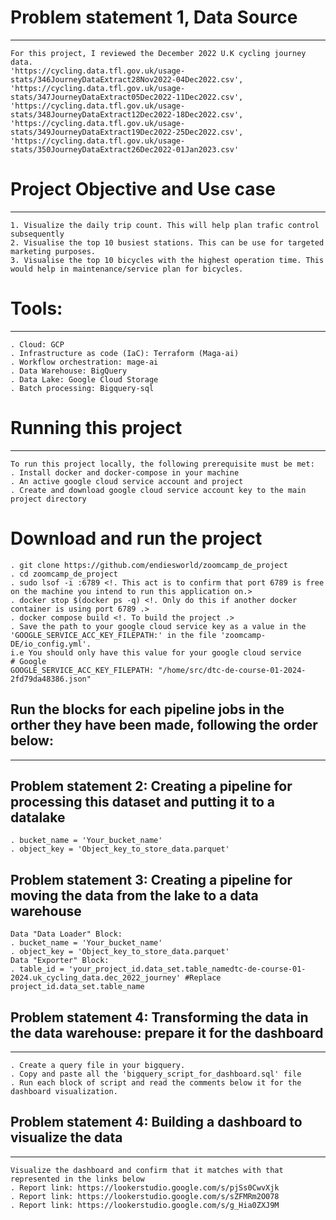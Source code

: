 # Problem statement 1, Data Source
_ _ _
    For this project, I reviewed the December 2022 U.K cycling journey data.
    'https://cycling.data.tfl.gov.uk/usage-stats/346JourneyDataExtract28Nov2022-04Dec2022.csv',
    'https://cycling.data.tfl.gov.uk/usage-stats/347JourneyDataExtract05Dec2022-11Dec2022.csv',
    'https://cycling.data.tfl.gov.uk/usage-stats/348JourneyDataExtract12Dec2022-18Dec2022.csv',
    'https://cycling.data.tfl.gov.uk/usage-stats/349JourneyDataExtract19Dec2022-25Dec2022.csv',
    'https://cycling.data.tfl.gov.uk/usage-stats/350JourneyDataExtract26Dec2022-01Jan2023.csv'

# Project Objective and Use case
_ _ _
    1. Visualize the daily trip count. This will help plan trafic control subsequently
    2. Visualise the top 10 busiest stations. This can be use for targeted marketing purposes.
    3. Visualise the top 10 bicycles with the highest operation time. This would help in maintenance/service plan for bicycles.

# Tools:
_ _ _ 
    . Cloud: GCP
    . Infrastructure as code (IaC): Terraform (Maga-ai)
    . Workflow orchestration: mage-ai
    . Data Warehouse: BigQuery
    . Data Lake: Google Cloud Storage
    . Batch processing: Bigquery-sql

# Running this project
_ _ _
    To run this project locally, the following prerequisite must be met:
    . Install docker and docker-compose in your machine
    . An active google cloud service account and project
    . Create and download google cloud service account key to the main project directory

# Download and run the project
    . git clone https://github.com/endiesworld/zoomcamp_de_project
    . cd zoomcamp_de_project
    . sudo lsof -i :6789 <!. This act is to confirm that port 6789 is free on the machine you intend to run this application on.>
    . docker stop $(docker ps -q) <!. Only do this if another docker container is using port 6789 .>
    . docker compose build <!. To build the project .>
    . Save the path to your google cloud service key as a value in the 'GOOGLE_SERVICE_ACC_KEY_FILEPATH:' in the file 'zoomcamp-DE/io_config.yml'.
    i.e You should only have this value for your google cloud service
    # Google
    GOOGLE_SERVICE_ACC_KEY_FILEPATH: "/home/src/dtc-de-course-01-2024-2fd79da48386.json"

## Run the blocks for each pipeline jobs in the orther they have been made, following the order below:
_ _ _

## Problem statement 2: Creating a pipeline for processing this dataset and putting it to a datalake
<!-- To run the Data "Exporter Block" for this pipeline you must have created a bucket in GCP and have your bucket name save in the block as shown below:-->
    . bucket_name = 'Your_bucket_name'
    . object_key = 'Object_key_to_store_data.parquet'

## Problem statement 3: Creating a pipeline for moving the data from the lake to a data warehouse
<!-- Before running the Data "Data Loader" and "Exporter Block" for this pipeline you must do the below:-->
    Data "Data Loader" Block:
    . bucket_name = 'Your_bucket_name' 
    . object_key = 'Object_key_to_store_data.parquet'
    Data "Exporter" Block:
    . table_id = 'your_project_id.data_set.table_namedtc-de-course-01-2024.uk_cycling_data.dec_2022_journey' #Replace project_id.data_set.table_name

## Problem statement 4: Transforming the data in the data warehouse: prepare it for the dashboard
_ _ _ 
    . Create a query file in your bigquery.
    . Copy and paste all the 'bigquery_script_for_dashboard.sql' file
    . Run each block of script and read the comments below it for the dashboard visualization.

## Problem statement 4: Building a dashboard to visualize the data
_ _ _
    Visualize the dashboard and confirm that it matches with that represented in the links below
    . Report link: https://lookerstudio.google.com/s/pjSs0CwvXjk
    . Report link: https://lookerstudio.google.com/s/sZFMRm2O078
    . Report link: https://lookerstudio.google.com/s/g_Hia0ZXJ9M


